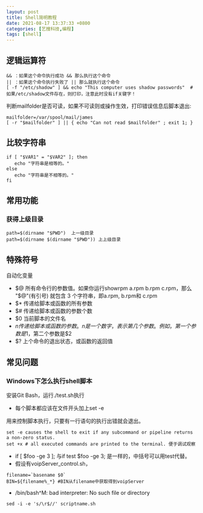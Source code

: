 ```yaml
---
layout: post
title: Shell简明教程
date: 2021-08-17 13:37:33 +0800
categories: [艺搜科技,编程]
tags: [shell]
---
```


## 逻辑运算符

```
&& ：如果这个命令执行成功 && 那么执行这个命令
|| ：如果这个命令执行失败了 || 那么就执行这个命令
[ -f "/etc/shadow" ] && echo "This computer uses shadow passwords"  #如果/etc/shadow文件存在，则打印，注意此时没有if关键字！
```

判断mailfolder是否可读，如果不可读则或操作生效，打印错误信息后脚本退出:

```
mailfolder=/var/spool/mail/james
[ -r "$mailfolder" ] || { echo "Can not read $mailfolder" ; exit 1; }
```

## 比较字符串

```
if [ "$VAR1" = "$VAR2" ]; then
   echo "字符串是相等的。"
else
   echo "字符串是不相等的。"
fi
```

## 常用功能

### 获得上级目录

```
path=$(dirname "$PWD")  上一级目录
path=$(dirname $(dirname "$PWD")) 上上级目录
```

## 特殊符号

自动化变量

- $@ 所有命令行的参数值。如果你运行showrpm a.rpm b.rpm c.rpm，那么 "$@"(有引号) 就包含 3 个字符串，即a.rpm, b.rpm和 c.rpm
- $* 传递给脚本或函数的所有参数
- $# 传递给脚本或函数的参数个数
- $0 当前脚本的文件名
- $n 传递给脚本或函数的参数。n是一个数字，表示第几个参数。例如，第一个参数是$1，第二个参数是$2
- $? 上个命令的退出状态，或函数的返回值

## 常见问题

### Windows下怎么执行shell脚本

安装Git Bash，运行./test.sh执行

- 每个脚本都应该在文件开头加上set -e

用来控制脚本执行，只要有一行语句的执行出错就会退出。

```
set -e causes the shell to exit if any subcommand or pipeline returns a non-zero status.
set +x # all executed commands are printed to the terminal. 便于调试观察
```

- if [ $foo -ge 3 ]; 与if test $foo -ge 3; 是一样的，中括号可以用test代替。
- 假设有voipServer_control.sh，

```
filename=`basename $0`
BIN=${filename%_*} #BIN从filename中获取得到voipServer
```

- /bin/bash^M: bad interpreter: No such file or directory

```
sed -i -e 's/\r$//' scriptname.sh
```